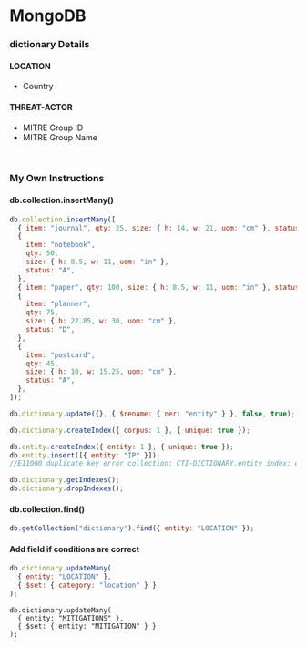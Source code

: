 # MongoDB

### dictionary Details

#### LOCATION

- Country

#### THREAT-ACTOR

- MITRE Group ID
- MITRE Group Name

<br/>

### My Own Instructions

#### db.collection.insertMany()

```js
db.collection.insertMany([
  { item: "journal", qty: 25, size: { h: 14, w: 21, uom: "cm" }, status: "A" },
  {
    item: "notebook",
    qty: 50,
    size: { h: 8.5, w: 11, uom: "in" },
    status: "A",
  },
  { item: "paper", qty: 100, size: { h: 8.5, w: 11, uom: "in" }, status: "D" },
  {
    item: "planner",
    qty: 75,
    size: { h: 22.85, w: 30, uom: "cm" },
    status: "D",
  },
  {
    item: "postcard",
    qty: 45,
    size: { h: 10, w: 15.25, uom: "cm" },
    status: "A",
  },
]);
```

```js
db.dictionary.update({}, { $rename: { ner: "entity" } }, false, true);
```

```js
db.dictionary.createIndex({ corpus: 1 }, { unique: true });

db.entity.createIndex({ entity: 1 }, { unique: true });
db.entity.insert([{ entity: "IP" }]);
//E11000 duplicate key error collection: CTI-DICTIONARY.entity index: entity_1 dup key: { entity: "IP" }

db.dictionary.getIndexes();
db.dictionary.dropIndexes();
```

#### db.collection.find()

```js
db.getCollection("dictionary").find({ entity: "LOCATION" });
```

#### Add field if conditions are correct

```js
db.dictionary.updateMany(
  { entity: "LOCATION" },
  { $set: { category: "location" } }
);
```

```
db.dictionary.updateMany(
  { entity: "MITIGATIONS" },
  { $set: { entity: "MITIGATION" } }
);
```

